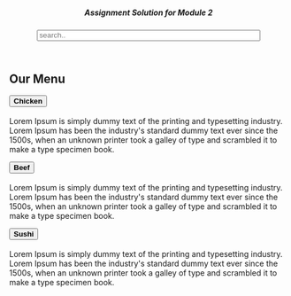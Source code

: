 <!DOCTYPE html>
<html>
<head>
	<title>responsive page</title>
	<meta charset="utf-8">
	<meta name="viewport" content="width=device-width, initial-scale=1.0">
	<link rel="stylesheet" type="text/css" href="style.css">
	<link rel="stylesheet" href="https://maxcdn.bootstrapcdn.com/bootstrap/3.4.0/css/bootstrap.min.css">
    <script src="https://ajax.googleapis.com/ajax/libs/jquery/3.3.1/jquery.min.js"></script>
    <script src="https://maxcdn.bootstrapcdn.com/bootstrap/3.4.0/js/bootstrap.min.js"></script>
</head>
  <body data-gr-c-s-loaded="true">
	<div id="container">
	<header>
		<h5> Assignment Solution for Module 2</h5> 
		<span class="glyphicon glyphicon-arrow-left "></span>
		<span class="glyphicon glyphicon-arrow-right"></span>
		<span class="glyphicon glyphicon-remove"></span>
		<span class="glyphicon glyphicon-home"></span>
         <input type="text" placeholder="search.." style="width: 80%; height: 20px;">
	</header>
	<section><h1><b>Our Menu</b></h1>
	<p class="p1"><button class="bnt1"><b>Chicken</b></button><br><br>Lorem Ipsum is simply dummy text of the printing and typesetting industry. Lorem Ipsum has been the industry's standard dummy text ever since the 1500s, when an unknown printer took a galley of type and scrambled it to make a type specimen book.</p>
	<p class="p2"><button class="bnt2"><b>Beef</b></button><br><br>Lorem Ipsum is simply dummy text of the printing and typesetting industry. Lorem Ipsum has been the industry's standard dummy text ever since the 1500s, when an unknown printer took a galley of type and scrambled it to make a type specimen book.</p>
	<p class="p3"><button class="bnt3"><b>Sushi</b></button><br><br>Lorem Ipsum is simply dummy text of the printing and typesetting industry. Lorem Ipsum has been the industry's standard dummy text ever since the 1500s, when an unknown printer took a galley of type and scrambled it to make a type specimen book.</p>
	</section>
        <footer id="footer1"></footer>
	  </div>
	</body>
</html>
